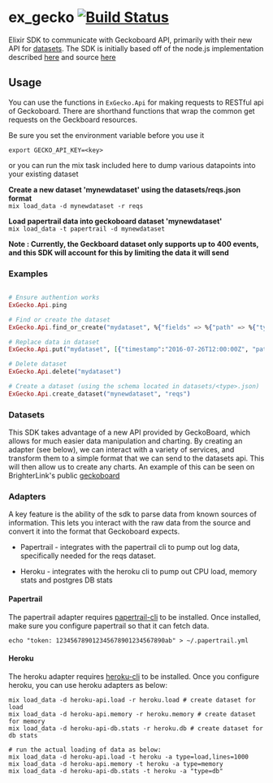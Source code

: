 # ex_gecko [![Build Status](https://semaphoreci.com/api/v1/brucewang/ex_gecko/branches/master/badge.svg)](https://semaphoreci.com/brucewang/ex_gecko)

Elixir SDK to communicate with Geckoboard API, primarily with their new API for [datasets](https://developer-beta.geckoboard.com/).  The SDK is initially based off of the node.js implementation described [here](https://developer-beta.geckoboard.com/nodejs/) and source [here](https://github.com/geckoboard/geckoboard-node)

## Usage

You can use the functions in `ExGecko.Api` for making requests to RESTful api of Geckoboard. There are shorthand functions that wrap the common get requests on the Geckboard resources.

Be sure you set the environment variable before you use it

`export GECKO_API_KEY=<key>`

or you can run the mix task included here to dump various datapoints into your existing dataset

__Create a new dataset 'mynewdataset' using the datasets/reqs.json format__   
`mix load_data -d mynewdataset -r reqs`

__Load papertrail data into geckoboard dataset 'mynewdataset'__   
`mix load_data -t papertrail -d mynewdataset`

__Note : Currently, the Geckboard dataset only supports up to 400 events, and this SDK will account for this by limiting the data it will send__


### Examples
```elixir

# Ensure authention works
ExGecko.Api.ping

# Find or create the dataset   
ExGecko.Api.find_or_create("mydataset", %{"fields" => %{"path" => %{"type" => "string", "name" => "Request Path"}, "speed" => %{"type" => "number", "name" => "Request Speed"}}})

# Replace data in dataset   
ExGecko.Api.put("mydataset", [{"timestamp":"2016-07-26T12:00:00Z", "path":"/api/mycall", "speed": 511, "number":1}, {"timestamp":"2016-07-26T12:15:00Z", "path":"/api/myslowcall", "speed": 1532, "number":1}])

# Delete dataset   
ExGecko.Api.delete("mydataset")

# Create a dataset (using the schema located in datasets/<type>.json)
ExGecko.Api.create_dataset("mynewdataset", "reqs")

```

### Datasets

This SDK takes advantage of a new API provided by GeckoBoard, which allows for much easier data manipulation and charting.  By creating an adapter (see below), we can interact with a variety of services, and transform them to a simple format that we can send to the datasets api.  This will then allow us to create any charts.  An example of this can be seen on BrighterLink's public [geckoboard](https://brighterlink.geckoboard.com/loop/777165AF8CFDA675)

### Adapters

A key feature is the ability of the sdk to parse data from known sources of information.  This lets you interact with the raw data from the source and convert it into the format that Geckoboard expects.

* Papertrail - integrates with the papertrail cli to pump out log data, specifically needed for the reqs dataset.

* Heroku - integrates with the heroku cli to pump out CPU load, memory stats and postgres DB stats

#### Papertrail

The papertrail adapter requires [papertrail-cli](https://github.com/papertrail/papertrail-cli) to be installed. Once installed, make sure you configure papertrail so that it can fetch data.

```shell
echo "token: 123456789012345678901234567890ab" > ~/.papertrail.yml
```

#### Heroku

The heroku adapter requires [heroku-cli](https://github.com/heroku/heroku) to be installed. Once you configure heroku, you can use heroku adapters as below:

```shell
mix load_data -d heroku-api.load -r heroku.load # create dataset for load
mix load_data -d heroku-api.memory -r heroku.memory # create dataset for memory
mix load_data -d heroku-api-db.stats -r heroku.db # create dataset for db stats

# run the actual loading of data as below:
mix load_data -d heroku-api.load -t heroku -a type=load,lines=1000
mix load_data -d heroku-api.memory -t heroku -a type=memory
mix load_data -d heroku-api-db.stats -t heroku -a "type=db"
```
